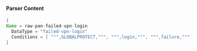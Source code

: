 #### Parser Content
```Java
{
Name = raw-pan-failed-vpn-login
  DataType = "failed-vpn-login"
  Conditions = [ """,GLOBALPROTECT,""", """,login,""", """,failure,"""]
}
```